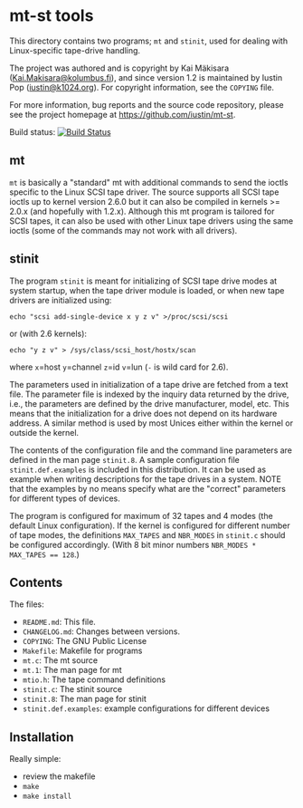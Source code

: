 # mt-st tools

This directory contains two programs; `mt` and `stinit`, used for
dealing with Linux-specific tape-drive handling.

The project was authored and is copyright by Kai Mäkisara
(<Kai.Makisara@kolumbus.fi>), and since version 1.2 is maintained by
Iustin Pop (<iustin@k1024.org>). For copyright information, see the
`COPYING` file.

For more information, bug reports and the source code repository,
please see the project homepage at <https://github.com/iustin/mt-st>.

Build status:
[![Build Status](https://travis-ci.org/iustin/mt-st.svg?branch=master)](https://travis-ci.org/iustin/mt-st)

## mt

`mt` is basically a "standard" mt with additional commands to send the
ioctls specific to the Linux SCSI tape driver. The source supports all
SCSI tape ioctls up to kernel version 2.6.0 but it can also be
compiled in kernels >= 2.0.x (and hopefully with 1.2.x). Although this
mt program is tailored for SCSI tapes, it can also be used with other
Linux tape drivers using the same ioctls (some of the commands may not
work with all drivers).

## stinit

The program `stinit` is meant for initializing of SCSI tape drive modes
at system startup, when the tape driver module is loaded, or when new
tape drivers are initialized using:

    echo "scsi add-single-device x y z v" >/proc/scsi/scsi

or (with 2.6 kernels):

    echo "y z v" > /sys/class/scsi_host/hostx/scan

where `x`=host `y`=channel `z`=id `v`=lun (`-` is wild card for 2.6).

The parameters used in initialization of a tape drive are fetched from
a text file. The parameter file is indexed by the inquiry data
returned by the drive, i.e., the parameters are defined by the drive
manufacturer, model, etc. This means that the initialization for a
drive does not depend on its hardware address. A similar method is
used by most Unices either within the kernel or outside the kernel.

The contents of the configuration file and the command line parameters
are defined in the man page `stinit.8`. A sample configuration file
`stinit.def.examples` is included in this distribution. It can be used
as example when writing descriptions for the tape drives in a
system. NOTE that the examples by no means specify what are the
"correct" parameters for different types of devices.

The program is configured for maximum of 32 tapes and 4 modes (the
default Linux configuration). If the kernel is configured for
different number of tape modes, the definitions `MAX_TAPES` and
`NBR_MODES` in `stinit.c` should be configured accordingly. (With 8 bit
minor numbers `NBR_MODES * MAX_TAPES == 128`.)

## Contents

The files:

- `README.md`: This file.
- `CHANGELOG.md`: Changes between versions.
- `COPYING`: The GNU Public License
- `Makefile`: Makefile for programs
- `mt.c`: The mt source
- `mt.1`: The man page for mt
- `mtio.h`: The tape command definitions
- `stinit.c`: The stinit source
- `stinit.8`: The man page for stinit
- `stinit.def.examples`: example configurations for different devices

## Installation

Really simple:

- review the makefile
- `make`
- `make install`
